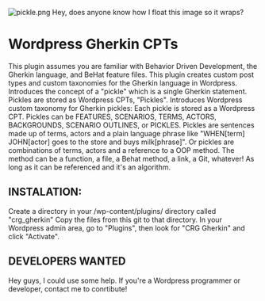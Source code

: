 ![pickle.png](https://bitbucket.org/repo/aAdo7g/images/3063536449-pickle.png)
Hey, does anyone know how I float this image so it wraps?

# Wordpress Gherkin CPTs #
This plugin assumes you are familiar with Behavior Driven Development, the Gherkin language, and BeHat feature files.
This plugin creates custom post types and custom taxonomies for the Gherkin language in Wordpress.
Introduces the concept of a "pickle" which is a single Gherkin statement.
Pickles are stored as Wordpress CPTs, "Pickles".
Introduces Wordpress custom taxonomy for Gherkin pickles:
Each pickle is stored as a Wordpress CPT. 
Pickles can be FEATURES, SCENARIOS, TERMS, ACTORS, BACKGROUNDS, SCENARIO OUTLINES, or PICKLES. Pickles are sentences made up of terms, actors and a plain language phrase like "WHEN[term] JOHN[actor] goes to the store and buys milk[phrase]". 
Or pickles are combinations of terms, actors and a reference to a OOP method. The method can be a function, a file, a Behat method, a link, a Git, whatever! As long as it can be referenced and it's an algorithm.
## INSTALATION: ##
Create a directory in your /wp-content/plugins/ directory called "crg_gherkin"
Copy the files from this git to that directory.
In your Wordpress admin area, go to "Plugins", then look for "CRG Gherkin" and click "Activate".

## DEVELOPERS WANTED ##
Hey guys, I could use some help. If you're a Wordpress programmer or developer, contact me to conrtibute!